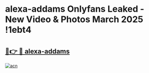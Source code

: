 # alexa-addams Onlyfans Leaked - New Video & Photos March 2025 !1ebt4

# <h2><a href="https://7gfdlu.iuczelnia.edu.pl?title=alexa-addams&ref=1ebt4">🔗👉 🔴 alexa-addams</a></h2>

[![acn](https://github.com/user-attachments/assets/0f9c940e-d8b0-45ae-aac7-cd30a18b3e1c)](https://7gfdlu.iuczelnia.edu.pl?title=alexa-addams&ref=1ebt4)

